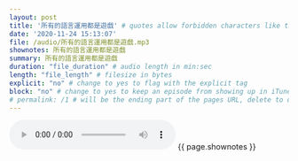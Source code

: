 ```yaml
---
layout: post
title: '所有的語言運用都是遊戲' # quotes allow forbidden characters like the colon
date: '2020-11-24 15:13:07'
file: /audio/所有的語言運用都是遊戲.mp3
shownotes: 所有的語言運用都是遊戲
summary: 所有的語言運用都是遊戲
duration: "file_duration" # audio length in min:sec
length: "file_length" # filesize in bytes
explicit: "no" # change to yes to flag with the explicit tag
block: "no" # change to yes to keep an episode from showing up in iTunes
# permalink: /1 # will be the ending part of the pages URL, delete to default to the title
---
```


<audio controls>
<source src="{{site.url}}{{site.baseurl}}{{ page.file }}" type="audio/x-mp3">
Your browser does not support the audio element.
</audio>
{{ page.shownotes }}

